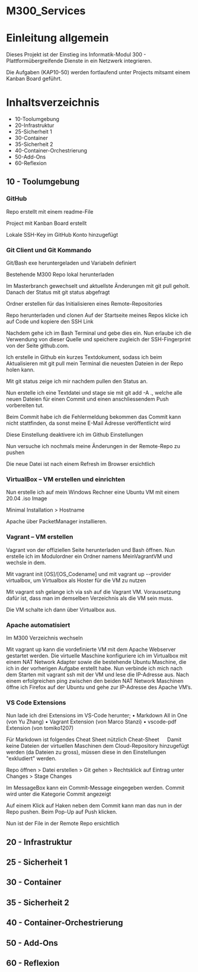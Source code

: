 # M300_Services

# Einleitung allgemein
Dieses Projekt ist der Einstieg ins Informatik-Modul 300 - Plattformübergreifende Dienste in ein Netzwerk integrieren.

Die Aufgaben (KAP10-50) werden fortlaufend unter Projects mitsamt einem Kanban Board geführt.

# Inhaltsverzeichnis

* 10-Toolumgebung
* 20-Infrastruktur
* 25-Sicherheit 1
* 30-Container
* 35-Sicherheit 2
* 40-Container-Orchestrierung
* 50-Add-Ons
* 60-Reflexion

## 10 - Toolumgebung

### GitHub
Repo erstellt mit einem readme-File

Project mit Kanban Board erstellt
  
Lokale SSH-Key im GitHub Konto hinzugefügt
  
### Git Client und Git Kommando
Git/Bash exe heruntergeladen und Variabeln definiert
 
Bestehende M300 Repo lokal herunterladen
 
Im Masterbranch gewechselt und aktuellste Änderungen mit git pull geholt. Danach der Status mit git status abgefragt
  
Ordner erstellen für das Initialisieren eines Remote-Repositories
 

Repo herunterladen und clonen
Auf der Startseite meines Repos klicke ich auf Code und kopiere den SSH Link
 
Nachdem gehe ich im Bash Terminal und gebe dies ein. Nun erlaube ich die Verwendung von dieser Quelle und speichere zugleich der SSH-Fingerprint von der Seite github.com.
 
Ich erstelle in Github ein kurzes Textdokument, sodass ich beim Aktualisieren mit git pull mein Terminal die neuesten Dateien in der Repo holen kann. 
 
 
Mit git status zeige ich mir nachdem pullen den Status an.
 
Nun erstelle ich eine Textdatei und stage sie mit git add -A ., welche alle neuen Dateien für einen Commit und einen anschliessendem Push vorbereiten tut.
 
Beim Commit habe ich die Fehlermeldung bekommen das Commit kann nicht stattfinden, da sonst meine E-Mail Adresse veröffentlicht wird
 
Diese Einstellung deaktivere ich im Github Einstellungen
 
Nun versuche ich nochmals meine Änderungen in der Remote-Repo zu pushen
 
Die neue Datei ist nach einem Refresh im Browser ersichtlich
 
### VirtualBox – VM erstellen und einrichten
Nun erstelle ich auf mein Windows Rechner eine Ubuntu VM mit einem 20.04 .iso Image
 
Minimal Installation > Hostname
 
Apache über PacketManager installieren.
   
### Vagrant – VM erstellen
Vagrant von der offiziellen Seite herunterladen und Bash öffnen. Nun erstelle ich im Modulordner ein Ordner namens MeinVagrantVM und wechsle in dem.
 
Mit vagrant init [OS]/[OS_Codename] und mit vagrant up --provider virtualbox, um Virtualbox als Hoster für die VM zu nutzen
 
Mit vagrant ssh gelange ich via ssh auf die Vagrant VM. Voraussetzung dafür ist, dass man im demselben Verzeichnis als die VM sein muss.
 
Die VM schalte ich dann über Virtualbox aus.
 
### Apache automatisiert
Im M300 Verzeichnis wechseln
 
Mit vagrant up kann die vordefinierte VM mit dem Apache Webserver gestartet werden. Die virtuelle Maschine konfiguriere ich im Virtualbox mit einem NAT Network Adapter sowie die bestehende Ubuntu Maschine, die ich in der vorherigen Aufgabe erstellt habe. 
Nun verbinde ich mich nach dem Starten mit vagrant ssh mit der VM und lese die IP-Adresse aus. Nach einem erfolgreichen ping zwischen den beiden NAT Network Maschinen öffne ich Firefox auf der Ubuntu und gehe zur IP-Adresse des Apache VM’s.
 
### VS Code Extensions
Nun lade ich drei Extensions im VS-Code herunter;
•	Markdown All in One (von Yu Zhang)
•	Vagrant Extension (von Marco Stanzi)
•	vscode-pdf Extension (von tomiko1207)

Für Markdown ist folgendes Cheat Sheet nützlich Cheat-Sheet
 
Damit keine Dateien der virtuellen Maschinen dem Cloud-Repository hinzugefügt werden (da Dateien zu gross), müssen diese in den Einstellungen "exkludiert" werden.
 
Repo öffnen > Datei erstellen > Git gehen > Rechtsklick auf Eintrag unter Changes > Stage Changes
 
Im MessageBox kann ein Commit-Message eingegeben werden. Commit wird unter die Kategorie Commit angezeigt
 
Auf einem Klick auf Haken neben dem Commit kann man das nun in der Repo pushen. Beim Pop-Up auf Push klicken.
 
Nun ist der File in der Remote Repo ersichtlich
 


## 20 - Infrastruktur

## 25 - Sicherheit 1

## 30 - Container

## 35 - Sicherheit 2

## 40 - Container-Orchestrierung

## 50 - Add-Ons

## 60 - Reflexion